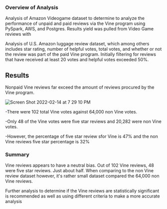 ### Overview of Analysis

Analysis of Amazon Videogame dataset to determine to analyze the performance of unpaid and paid reviews via the Vine program using PySpark, AWS, and Postgres.  Results yield was pulled from Video Game reviews with

Analysis of U.S. Amazon luggage review dataset, which among others includes star rating, number of helpful votes, total votes, and whether or not the review was part of the paid Vine program. Initially filtering for reviews that have received at least 20 votes and helpful votes exceeded 50%.

## Results

Nonpaid Vine reviews far exceed the amount of reviews procured by the Vine program.

![Screen Shot 2022-02-14 at 7 29 10 PM](https://user-images.githubusercontent.com/92451164/153976767-0fca3252-c5d4-4b27-89dd-ddfea0499724.png)


  -There were 102 total Vine votes against 64,000 non Vine votes.  

  -Only 48 of the Vine votes were five star reviews and 20,282 were non Vine votes.

  -However, the percentage of five star review sfor Vine is 47% and the non Vine reviews five star percentage is 32%

### Summary

Vine reviews appears to have a neutral bias. Out of 102 Vine reviews, 48 were five star reviews. Just about half.  When comparing to the non Vine review dataset however, it's rather small dataset compared the 64,000 non Vine reviews. 

Further analysis to determine if the Vine reviews are statistically significant is recommended as well as using different criteria to make a more accurate analysis  
